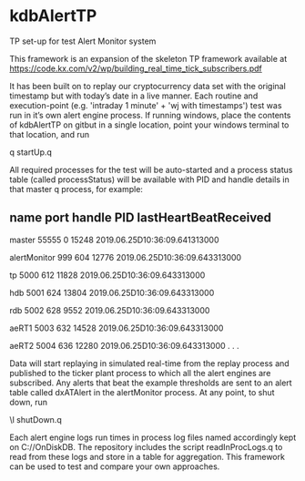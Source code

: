 # kdbAlertTP
TP set-up for test Alert Monitor system

This framework is an expansion of the skeleton TP framework available at
https://code.kx.com/v2/wp/building_real_time_tick_subscribers.pdf

It has been built on to replay our cryptocurrency data set with the original timestamp but with today’s date in a live manner.  Each routine and execution-point (e.g. 'intraday 1 minute' + 'wj with timestamps') test was run in it’s own alert engine process.  If running windows, place the contents of kdbAlertTP on gitbut in a single location, point your windows terminal to that location, and run

q startUp.q

All required processes for the test will be auto-started and a process status table (called processStatus) will be available with PID and handle details in that master q process, for example:

name         port  handle PID   lastHeartBeatReceived
-------------------------------------------------------------
master       55555 0      15248 2019.06.25D10:36:09.641313000

alertMonitor 999   604    12776 2019.06.25D10:36:09.643313000

tp           5000  612    11828 2019.06.25D10:36:09.643313000

hdb          5001  624    13804 2019.06.25D10:36:09.643313000

rdb          5002  628    9552  2019.06.25D10:36:09.643313000

aeRT1        5003  632    14528 2019.06.25D10:36:09.643313000

aeRT2        5004  636    12280 2019.06.25D10:36:09.643313000
.
.
.

Data will start replaying in simulated real-time from the replay process and published to the ticker plant process to which all the alert engines are subscribed.  Any alerts that beat the example thresholds are sent to an alert table called dxATAlert in the alertMonitor process.  At any point, to shut down, run 

\l shutDown.q

Each alert engine logs run times in process log files named accordingly kept on C://OnDiskDB.  The repository includes the script readInProcLogs.q to read from these logs and store in a table for aggregation.  This framework can be used to test and compare your own approaches.
